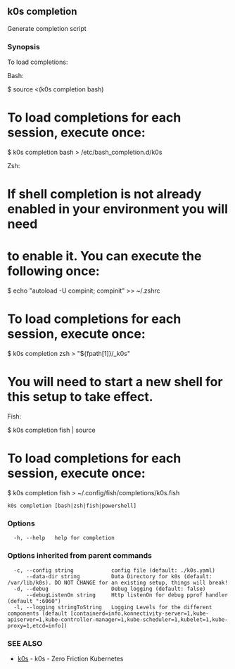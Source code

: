 ## k0s completion

Generate completion script

### Synopsis

To load completions:

Bash:

$ source <(k0s completion bash)

# To load completions for each session, execute once:
  $ k0s completion bash > /etc/bash_completion.d/k0s

Zsh:

# If shell completion is not already enabled in your environment you will need
# to enable it.  You can execute the following once:

$ echo "autoload -U compinit; compinit" >> ~/.zshrc

# To load completions for each session, execute once:
$ k0s completion zsh > "${fpath[1]}/_k0s"

# You will need to start a new shell for this setup to take effect.

Fish:

$ k0s completion fish | source

# To load completions for each session, execute once:
$ k0s completion fish > ~/.config/fish/completions/k0s.fish


```
k0s completion [bash|zsh|fish|powershell]
```

### Options

```
  -h, --help   help for completion
```

### Options inherited from parent commands

```
  -c, --config string            config file (default: ./k0s.yaml)
      --data-dir string          Data Directory for k0s (default: /var/lib/k0s). DO NOT CHANGE for an existing setup, things will break!
  -d, --debug                    Debug logging (default: false)
      --debugListenOn string     Http listenOn for debug pprof handler (default ":6060")
  -l, --logging stringToString   Logging Levels for the different components (default [containerd=info,konnectivity-server=1,kube-apiserver=1,kube-controller-manager=1,kube-scheduler=1,kubelet=1,kube-proxy=1,etcd=info])
```

### SEE ALSO

* [k0s](k0s.md)	 - k0s - Zero Friction Kubernetes

